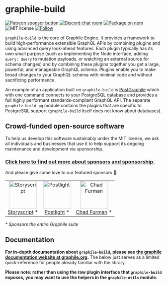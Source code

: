 # graphile-build

<span class="badge-patreon"><a href="https://patreon.com/benjie" title="Support Graphile development on Patreon"><img src="https://img.shields.io/badge/sponsor-via%20Patreon-orange.svg" alt="Patreon sponsor button" /></a></span>
[![Discord chat room](https://img.shields.io/discord/489127045289476126.svg)](http://discord.gg/graphile)
[![Package on npm](https://img.shields.io/npm/v/graphile-build.svg?style=flat)](https://www.npmjs.com/package/graphile-build)
![MIT license](https://img.shields.io/npm/l/graphile-build.svg)
[![Follow](https://img.shields.io/badge/twitter-@GraphileHQ-blue.svg)](https://twitter.com/GraphileHQ)

`graphile-build` is the core of Graphile Engine. It provides a framework to
build high-performance extensible GraphQL APIs by combining plugins and using
advanced query look-ahead features. Each plugin typically has its own small
purpose (such as implementing the Node interface, adding `query: Query` to
mutation payloads, or watching an external source for schema changes) and by
combining these plugins together you get a large, powerful, and manageable
GraphQL schema. Plugins enable you to make broad changes to your GraphQL
schema with minimal code and without sacrificing performance.

An example of an application built on `graphile-build` is
[PostGraphile](https://github.com/graphile/postgraphile) which with one
command connects to your PostgreSQL database and provides a full highly
performant standards-compliant GraphQL API. The separate `graphile-build-pg`
module contains the plugins that are specific to PostgreSQL support
(`graphile-build` itself does not know about databases).

<!-- SPONSORS_BEGIN -->

## Crowd-funded open-source software

To help us develop this software sustainably under the MIT license, we ask
all individuals and businesses that use it to help support its ongoing
maintenance and development via sponsorship.

### [Click here to find out more about sponsors and sponsorship.](https://www.graphile.org/sponsor/)

And please give some love to our featured sponsors 🤩:

<table><tr>
<td align="center"><a href="https://storyscript.com/?utm_source=postgraphile"><img src="https://graphile.org/images/sponsors/storyscript.png" width="90" height="90" alt="Storyscript" /><br />Storyscript</a> *</td>
<td align="center"><a href="https://postlight.com/?utm_source=graphile"><img src="https://graphile.org/images/sponsors/postlight.jpg" width="90" height="90" alt="Postlight" /><br />Postlight</a> *</td>
<td align="center"><a href="http://chads.website"><img src="https://graphile.org/images/sponsors/chadf.png" width="90" height="90" alt="Chad Furman" /><br />Chad Furman</a> *</td>
</tr></table>

<em>\* Sponsors the entire Graphile suite</em>

<!-- SPONSORS_END -->

## Documentation

**For in-depth documentation about `graphile-build`, please see [the graphile
documentation website at graphile.org](https://www.graphile.org/).** The
below just serves as a limited quick-reference for people already familiar
with the library.

**Please note: rather than using the raw plugin interface that
`graphile-build` exposes, you may want to use the helpers in
the `graphile-utils` module.**

